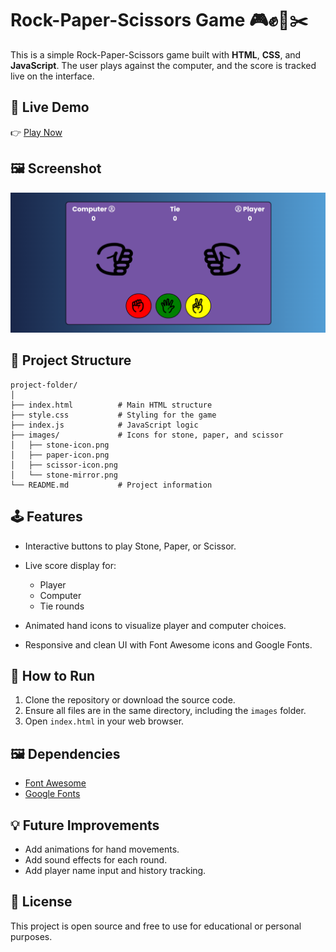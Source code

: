 # Rock-Paper-Scissors Game 🎮✊📄✂️

This is a simple Rock-Paper-Scissors game built with **HTML**, **CSS**, and **JavaScript**. The user plays against the computer, and the score is tracked live on the interface.

## 🔗 Live Demo

👉 [Play Now]((https://rockscissorpaperss.netlify.app/))

## 🖼 Screenshot

![Game Screenshot](./images/UI.png)

## 📁 Project Structure

```
project-folder/
│
├── index.html          # Main HTML structure
├── style.css           # Styling for the game
├── index.js            # JavaScript logic
├── images/             # Icons for stone, paper, and scissor
│   ├── stone-icon.png
│   ├── paper-icon.png
│   ├── scissor-icon.png
│   └── stone-mirror.png
└── README.md           # Project information
```

## 🕹 Features

* Interactive buttons to play Stone, Paper, or Scissor.
* Live score display for:

  * Player
  * Computer
  * Tie rounds
* Animated hand icons to visualize player and computer choices.
* Responsive and clean UI with Font Awesome icons and Google Fonts.

## 🔧 How to Run

1. Clone the repository or download the source code.
2. Ensure all files are in the same directory, including the `images` folder.
3. Open `index.html` in your web browser.

## 🖼 Dependencies

* [Font Awesome](https://fontawesome.com/)
* [Google Fonts](https://fonts.google.com/)

## 💡 Future Improvements

* Add animations for hand movements.
* Add sound effects for each round.
* Add player name input and history tracking.

## 📜 License

This project is open source and free to use for educational or personal purposes.

